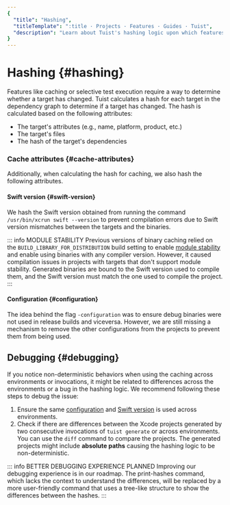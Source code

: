 ```yaml
---
{
  "title": "Hashing",
  "titleTemplate": ":title · Projects · Features · Guides · Tuist",
  "description": "Learn about Tuist's hashing logic upon which features like binary caching and selective testing are built."
}
---
```

# Hashing {#hashing}

Features like
<LocalizedLink href="/guides/features/cache">caching</LocalizedLink> or
selective test execution require a way to determine whether a target has
changed. Tuist calculates a hash for each target in the dependency graph to
determine if a target has changed. The hash is calculated based on the following
attributes:

- The target's attributes (e.g., name, platform, product, etc.)
- The target's files
- The hash of the target's dependencies

### Cache attributes {#cache-attributes}

Additionally, when calculating the hash for
<LocalizedLink href="/guides/features/cache">caching</LocalizedLink>, we also
hash the following attributes.

#### Swift version {#swift-version}

We hash the Swift version obtained from running the command `/usr/bin/xcrun
swift --version` to prevent compilation errors due to Swift version mismatches
between the targets and the binaries.

::: info MODULE STABILITY Previous versions of binary caching relied on the
`BUILD_LIBRARY_FOR_DISTRIBUTION` build setting to enable [module
stability](https://www.swift.org/blog/library-evolution#enabling-library-evolution-support)
and enable using binaries with any compiler version. However, it caused
compilation issues in projects with targets that don't support module stability.
Generated binaries are bound to the Swift version used to compile them, and the
Swift version must match the one used to compile the project. :::

#### Configuration {#configuration}

The idea behind the flag `-configuration` was to ensure debug binaries were not
used in release builds and viceversa. However, we are still missing a mechanism
to remove the other configurations from the projects to prevent them from being
used.

## Debugging {#debugging}

If you notice non-deterministic behaviors when using the caching across
environments or invocations, it might be related to differences across the
environments or a bug in the hashing logic. We recommend following these steps
to debug the issue:

1. Ensure the same [configuration](#configuration) and [Swift
   version](#swift-version) is used across environments.
2. Check if there are differences between the Xcode projects generated by two
   consecutive invocations of `tuist generate` or across environments. You can
   use the `diff` command to compare the projects. The generated projects might
   include **absolute paths** causing the hashing logic to be non-deterministic.

::: info BETTER DEBUGGING EXPERIENCE PLANNED Improving our debugging experience
is in our roadmap. The print-hashes command, which lacks the context to
understand the differences, will be replaced by a more user-friendly command
that uses a tree-like structure to show the differences between the hashes. :::
